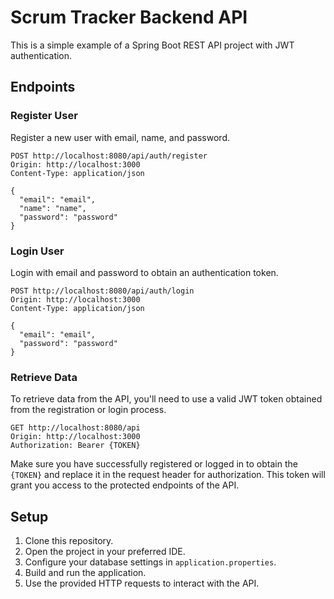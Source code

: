 # Scrum Tracker Backend API

This is a simple example of a Spring Boot REST API project with JWT authentication.

## Endpoints

### Register User

Register a new user with email, name, and password.

```http
POST http://localhost:8080/api/auth/register
Origin: http://localhost:3000
Content-Type: application/json

{
  "email": "email",
  "name": "name",
  "password": "password"
}
```

### Login User

Login with email and password to obtain an authentication token.

```http
POST http://localhost:8080/api/auth/login
Origin: http://localhost:3000
Content-Type: application/json

{
  "email": "email",
  "password": "password"
}
```

### Retrieve Data

To retrieve data from the API, you'll need to use a valid JWT token obtained from the registration or login process.

```http
GET http://localhost:8080/api
Origin: http://localhost:3000
Authorization: Bearer {TOKEN}
```

Make sure you have successfully registered or logged in to obtain the `{TOKEN}` and replace it in the request header for authorization. This token will grant you access to the protected endpoints of the API.

## Setup

1. Clone this repository.
2. Open the project in your preferred IDE.
3. Configure your database settings in `application.properties`.
4. Build and run the application.
5. Use the provided HTTP requests to interact with the API.

